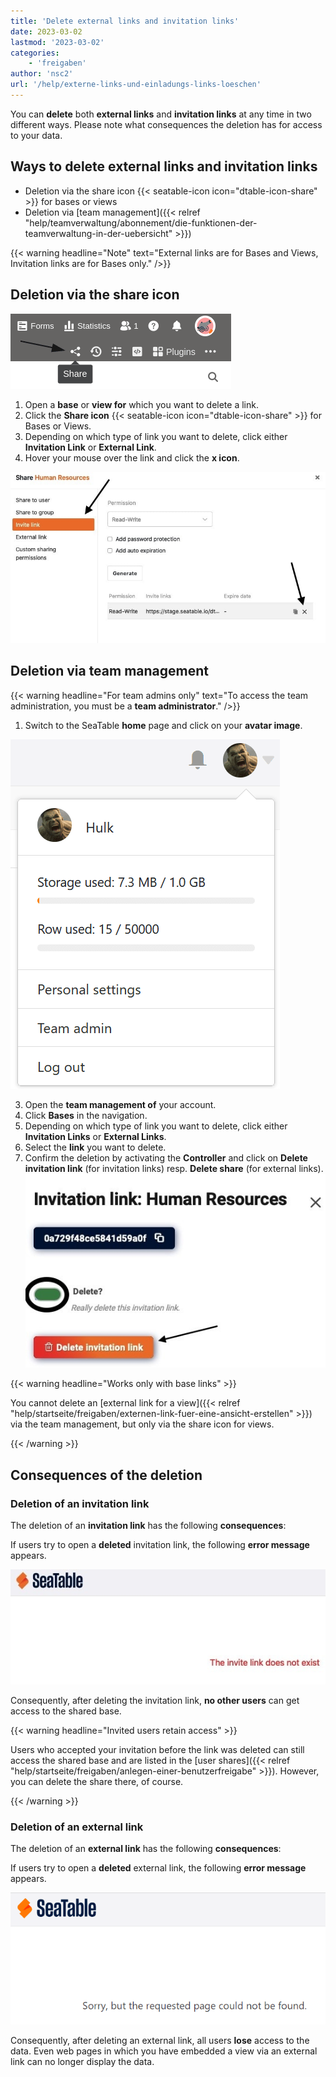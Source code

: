 ```yaml
---
title: 'Delete external links and invitation links'
date: 2023-03-02
lastmod: '2023-03-02'
categories:
    - 'freigaben'
author: 'nsc2'
url: '/help/externe-links-und-einladungs-links-loeschen'
---
```


You can **delete** both **external links** and **invitation links** at any time in two different ways. Please note what consequences the deletion has for access to your data.

## Ways to delete external links and invitation links

- Deletion via the share icon {{< seatable-icon icon="dtable-icon-share" >}} for bases or views
- Deletion via [team management]({{< relref "help/teamverwaltung/abonnement/die-funktionen-der-teamverwaltung-in-der-uebersicht" >}})

{{< warning  headline="Note"  text="External links are for Bases and Views, Invitation links are for Bases only." />}}

## Deletion via the share icon

![Click the share icon in your table](images/share-single-tablesheets-from-the-base-options.png)

1. Open a **base** or **view for** which you want to delete a link.
2. Click the **Share icon** {{< seatable-icon icon="dtable-icon-share" >}} for Bases or Views.
3. Depending on which type of link you want to delete, click either **Invitation Link** or **External Link**.
4. Hover your mouse over the link and click the **x icon**.

![Delete external links and invitation links](images/delete-invitation-and-external-links.jpg)

## Deletion via team management

{{< warning  headline="For team admins only"  text="To access the team administration, you must be a **team administrator**." />}}

1. Switch to the SeaTable **home** page and click on your **avatar image**.

![Access to the team management](images/Zugriff-auf-die-Teamverwaltung.png)

3. Open the **team management of** your account.
4. Click **Bases** in the navigation.
5. Depending on which type of link you want to delete, click either **Invitation Links** or **External Links**.
6. Select the **link** you want to delete.
7. Confirm the deletion by activating the **Controller** and click on **Delete invitation link** (for invitation links) resp. **Delete share** (for external links).  
   ![Confirm the deletion](images/confirm-delete-invitation-and-external-links-way2.jpg)

{{< warning  headline="Works only with base links" >}}

You cannot delete an [external link for a view]({{< relref "help/startseite/freigaben/externen-link-fuer-eine-ansicht-erstellen" >}}) via the team management, but only via the share icon for views.

{{< /warning >}}

## Consequences of the deletion

### Deletion of an invitation link

The deletion of an **invitation link** has the following **consequences**:

If users try to open a **deleted** invitation link, the following **error message** appears.

![Error message when opening deleted invitation links](images/fehlermeldung-geloeschter-einladungs-link.jpg)

Consequently, after deleting the invitation link, **no other users** can get access to the shared base.

{{< warning headline="Invited users retain access" >}}

Users who accepted your invitation before the link was deleted can still access the shared base and are listed in the [user shares]({{< relref "help/startseite/freigaben/anlegen-einer-benutzerfreigabe" >}}). However, you can delete the share there, of course.

{{< /warning >}}

### Deletion of an external link

The deletion of an **external link** has the following **consequences**:

If users try to open a **deleted** external link, the following **error message** appears.

![Error message when deleting an external link](images/Fehlermeldung-bei-Loeschung-eines-externen-Links.png)

Consequently, after deleting an external link, all users **lose** access to the data. Even web pages in which you have embedded a view via an external link can no longer display the data.
